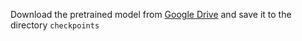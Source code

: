Download the pretrained model from [Google Drive](https://drive.google.com/file/d/15QzaTWsvZonJcXsNv-ilMRCYaQLhzR_i/view) and save it to the directory `checkpoints`